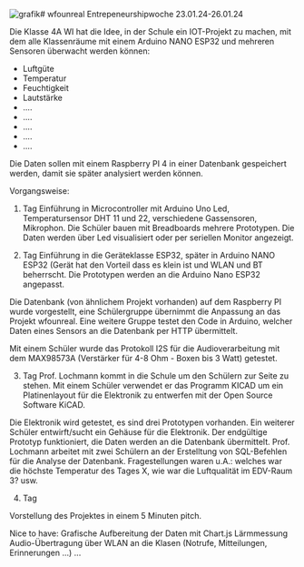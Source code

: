 ![grafik](https://github.com/WernerHugendubel/wfounreal/assets/6709311/1881d7fb-cb66-49df-b675-073c35c92f89)# wfounreal
Entrepeneurshipwoche 23.01.24-26.01.24

Die Klasse 4A WI hat die Idee, in der Schule ein IOT-Projekt zu machen, mit dem alle Klassenräume mit einem Arduino NANO ESP32 und mehreren Sensoren überwacht werden können:
- Luftgüte
- Temperatur
- Feuchtigkeit
- Lautstärke
- ....
- ....
- ....
- ....
- ....

Die Daten sollen mit einem Raspberry PI 4 in einer Datenbank gespeichert werden, damit sie später analysiert werden können.

Vorgangsweise:

1. Tag
Einführung in Microcontroller mit Arduino Uno
  Led, Temperatursensor DHT 11 und 22, verschiedene Gassensoren, Mikrophon.
  Die Schüler bauen mit Breadboards mehrere Prototypen. Die Daten werden über Led visualisiert oder per seriellen Monitor angezeigt.

3. Tag
Einführung in die Geräteklasse ESP32, später in Arduino NANO ESP32 (Gerät hat den Vorteil dass es klein ist und WLAN und BT beherrscht.
Die Prototypen werden an die Arduino Nano ESP32 angepasst.

Die Datenbank (von ähnlichem Projekt vorhanden) auf dem Raspberry PI  wurde vorgestellt, eine Schülergruppe übernimmt die Anpassung an das Projekt wfounreal.
Eine weitere Gruppe testet den Code in Arduino, welcher Daten eines Sensors an die Datenbank per HTTP übermittelt.

Mit einem Schüler wurde das Protokoll I2S für die Audioverarbeitung mit dem MAX98573A (Verstärker für 4-8 Ohm - Boxen bis 3 Watt) getestet. 

3. Tag
Prof. Lochmann kommt in die Schule um den Schülern zur Seite zu stehen. Mit einem Schüler verwendet er das Programm KICAD um ein Platinenlayout für die Elektronik zu entwerfen mit der Open Source Software KiCAD.

Die Elektronik wird getestet, es sind drei Prototypen vorhanden.
Ein weiterer Schüler entwirft/sucht ein Gehäuse für die Elektronik.
Der endgültige Prototyp funktioniert, die Daten werden an die Datenbank übermittelt. Prof. Lochmann arbeitet mit zwei Schülern an der Erstelltung von SQL-Befehlen für die Analyse der Datenbank.
Fragestellungen waren u.A.: welches war die höchste Temperatur des Tages X, wie war die Luftqualität im EDV-Raum 3? usw.

4. Tag

Vorstellung des Projektes in einem 5 Minuten pitch.



Nice to have:
  Grafische Aufbereitung der Daten mit Chart.js
  Lärmmessung
  Audio-Übertragung über WLAN an die Klasen (Notrufe, Mitteilungen, Erinnerungen ...)
  ...
